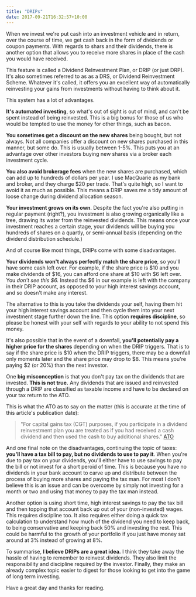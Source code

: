 ```yaml
---
title: "DRIPs"
date: 2017-09-21T16:32:57+10:00
---
```


When we invest we're put cash into an investment vehicle and in return, over the course of time, we get cash back in the form of dividends or coupon payments. With regards to shars and their dividends, there is another option that allows you to receive more shares in place of the cash you would have received. 

This feature is called a Dividend ReInvestment Plan, or DRIP (or just DRP). It's also sometimes referred to as as a DRS, or Dividend Reinvestment Scheme. Whatever it's called, it offers you an excellent way of automatically reinvesting your gains from investments without having to think about it.

This system has a lot of advantages. 

**It's automated investing**, so what's out of sight is out of mind, and can't be spent instead of being reinvested. This is a big bonus for those of us who would be tempted to use the money for other things, such as bacon.

**You sometimes get a discount on the new shares** being bought, but not always. Not all companies offer a discount on new shares purchased in this manner, but some do. This is usually between 1-5%. This puts you at an advantage over other investors buying new shares via a broker each investment cycle.

**You also avoid brokerage fees** when the new shares are purchased, which can add up to hundreds of dollars per year. I use MacQuarie as my bank and broker, and they charge $20 per trade. That's quite high, so I want to avoid it as much as possible. This means a DRIP saves me a tidy amount of loose change during dividend allocation season.

**Your investment grows on its own**. Despite the fact you're also putting in regular payment (right?), you investment is also growing organically like a tree, drawing its water from the reinvested dividends. This means once your investment reaches a certain stage, your dividends will be buying you hundreds of shares on a quartly, or semi-annual basis (depending on the dividend distribution schedule.) 

And of course like most things, DRIPs come with some disadvantages.

**Your dividends won't always perfectly match the share price**, so you'll have some cash left over. For example, if the share price is $10 and you make dividends of $16, you can afford one share at $10 with $6 left over. You *don't see this $6.* Instead ths $6 in our example is left with the company in their DRIP account, as opposed to your high interest savings account, and so doesn't make any interest.

The alternative to this is you take the dividends your self, having them hit your high interest savings account and then cycle them into your next investment stage further down the line. This option **requires discipline**, so please be honest with your self with regards to your ability to not spend this money.

It's also possible that in the event of a downfall, **you'll potentially pay a higher price for the shares** depending on when the DRIP triggers. That is to say if the share price is $10 when the DRIP triggers, there may be a downfall only moments later and the share price may drop to $8. This means you're paying $2 (or 20%) than the next investor.

One **big misconception** is that you don't pay tax on the dividends that are invested. **This is not true.** Any dividends that are issued and reinvested through a DRIP are classified as taxable income and have to be declared on your tax return to the ATO.

This is what the ATO as to say on the matter (this is accurate at the time of this article's publication date):

> "For capital gains tax (CGT) purposes, if you participate in a dividend reinvestment plan you are treated as if you had received a cash dividend and then used the cash to buy additional shares." [ATO](https://www.ato.gov.au/General/Capital-gains-tax/Shares,-units-and-similar-investments/Dividend-reinvestment-plans/)

And one final note on the disadvantages, continuing the topic of taxes: **you'll have a tax bill to pay, but no dividends to use to pay it**. When you're due to pay tax on your dividends, you'll either have to use savings to pay the bill or not invest for a short peroid of time. This is because you have no dividends in your bank account to carve up and distribute between the process of buying more shares and paying the tax man. For most I don't believe this is an issue and can be overcome by simply not investing for a month or two and using that money to pay the tax man instead.

Another option is using short time, high interest savings to pay the tax bill and then topping that account back up out of your (non-invested) wages. This requires discipline too. It also requires either doing a quick tax calculation to understand how much of the dividend you need to keep back, to being conservative and keeping back 50% and investing the rest. This could be harmful to the growth of your portfolio if you just have money sat around at 3% instead of growing at 8%.

To summarise, **I believe DRIPs are a great idea.** I think they take away the hassle of having to remember to reinvest dividends. They also limit the responsibility and discipline required by the investor. Finally, they make an already complex topic easier to digest for those looking to get into the game of long term investing.

Have a great day and thanks for reading.